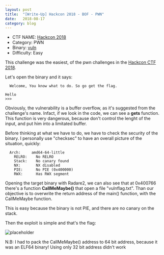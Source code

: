 ```yaml
---
layout: post
title:  "[Write-Up] Hackcon 2018 - BOF - PWN"
date:   2018-08-17
category: blog
---
```

  - CTF NAME: [Hackcon 2018](https://hackcon.in/)
  - Category: PWN
  - Binary: [vuln](http://ring0ot.github.io/binary/hackcon2018-vuln)
  - Difficulty: Easy

This challenge was the easiest, of the pwn challenges in the [Hackcon CTF 2018](https://hackcon.in/).

Let's open the binary and it says:

```
  Welcome, You know what to do. So go get the flag.

Hello
>>>
```
Obviously, the vulnerability is a buffer overflow, as it's suggested from the challenge's name. Infact, if we look in the code, we can see a <b>gets</b> function. This function is very dangerous, because don't control the lenght of the input, and put him into a limitated buffer.

Before thinking at what we have to do, we have to check the security of the binary. I personally use "checksec" to have an overall picture of the situation, quickly:

```
  Arch:     amd64-64-little
    RELRO:    No RELRO
    Stack:    No canary found
    NX:       NX disabled
    PIE:      No PIE (0x400000)
    RWX:      Has RWX segment
```

Opening the target binary with Radare2, we can also see that at 0x400766 there's a function <b>CallMeMaybe()</b> that open a file "vulnflag.txt". Than our objective is to overwrite the return address of the main() function, with the CallMeMaybe function.

This is easy because the binary is not PIE, and there are no canary on the stack.

Then the exploit is simple and that's the flag:

![placeholder](https://ring0ot.github.io/images/hackcon2018-bof-flag.jpg)

N.B: I had to pack the CallMeMaybe() address to 64 bit address, because it was an ELF64 binary! Using only 32 bit address didn't work
